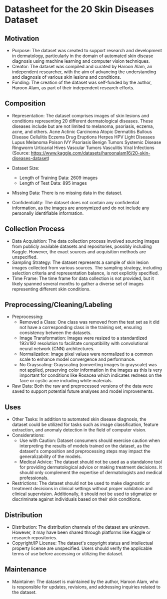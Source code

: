# Datasheet for the 20 Skin Diseases Dataset

## Motivation

- Purpose: The dataset was created to support research and development in dermatology, particularly in the domain of automated skin disease diagnosis using machine learning and computer vision techniques.
- Creator: The dataset was compiled and curated by Haroon Alam, an independent researcher, with the aim of advancing the understanding and diagnosis of various skin lesions and conditions.
- Funding: The creation of the dataset was self-funded by the author, Haroon Alam, as part of their independent research efforts.

## Composition

- Representation: The dataset comprises images of skin lesions and conditions representing 20 different dermatological diseases. These diseases include but are not limited to melanoma, psoriasis, eczema, acne, and others.
    Acne
    Actinic Carcinoma
    Atopic Dermatitis
    Bullous Disease
    Cellulitis
    Eczema
    Drug Eruptions
    Herpes HPV
    Light Diseases
    Lupus
    Melanoma
    Poison IVY
    Psoriasis
    Benign Tumors
    Systemic Disease
    Ringworm
    Urticarial Hives
    Vascular Tumors
    Vasculitis
    Viral Infections
    (Source: https://www.kaggle.com/datasets/haroonalam16/20-skin-diseases-dataset)

- Dataset Size: 
  - Length of Training Data: 2609 images
  - Length of Test Data: 895 images
- Missing Data: There is no missing data in the dataset.
- Confidentiality: The dataset does not contain any confidential information, as the images are anonymized and do not include any personally identifiable information.

## Collection Process

- Data Acquisition: The data collection process involved sourcing images from publicly available datasets and repositories, possibly including Kaggle. However, the exact sources and acquisition methods are unspecified.
- Sampling Strategy: The dataset represents a sample of skin lesion images collected from various sources. The sampling strategy, including selection criteria and representation balance, is not explicitly specified.
- Time Frame: The time frame for data collection is not provided, but it likely spanned several months to gather a diverse set of images representing different skin conditions.

## Preprocessing/Cleaning/Labeling

- Preprocessing:
  - Removed a Class: One class was removed from the test set as it did not have a corresponding class in the training set, ensuring consistency between the datasets.
  - Image Transformation: Images were resized to a standardized 192x192 resolution to facilitate compatibility with convolutional neural network (CNN) architectures.
  - Normalization: Image pixel values were normalized to a common scale to enhance model convergence and performance.
  - No Grayscaling: Grayscaling (converting images to grayscale) was not applied, preserving color information in the images as this is very important for conditions like Rosacea which indicates redness on the face or cystic acne including white materials.
- Raw Data: Both the raw and preprocessed versions of the data were saved to support potential future analyses and model improvements.

## Uses

- Other Tasks: In addition to automated skin disease diagnosis, the dataset could be utilized for tasks such as image classification, feature extraction, and anomaly detection in the field of computer vision.
- Considerations:
  - Use with Caution: Dataset consumers should exercise caution when interpreting the results of models trained on the dataset, as the dataset's composition and preprocessing steps may impact the generalizability of the models.
  - Medical Advice: The dataset should not be used as a standalone tool for providing dermatological advice or making treatment decisions. It should only complement the expertise of dermatologists and medical professionals.
- Restrictions: The dataset should not be used to make diagnostic or treatment decisions in clinical settings without proper validation and clinical supervision. Additionally, it should not be used to stigmatize or discriminate against individuals based on their skin conditions.

## Distribution

- Distribution: The distribution channels of the dataset are unknown. However, it may have been shared through platforms like Kaggle or research repositories.
- Copyright/IP License: The dataset's copyright status and intellectual property license are unspecified. Users should verify the applicable terms of use before accessing or utilizing the dataset.

## Maintenance

- Maintainer: The dataset is maintained by the author, Haroon Alam, who is responsible for updates, revisions, and addressing inquiries related to the dataset.